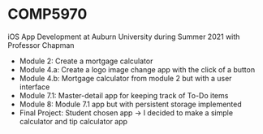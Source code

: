 # COMP5970
iOS App Development at Auburn University during Summer 2021 with Professor Chapman

- Module 2: Create a mortgage calculator 
- Module 4.a: Create a logo image change app with the click of a button
- Module 4.b: Mortgage calculator from module 2 but with a user interface
- Module 7.1: Master-detail app for keeping track of To-Do items
- Module 8: Module 7.1 app but with persistent storage implemented
- Final Project: Student chosen app -> I decided to make a simple calculator and tip calculator app
